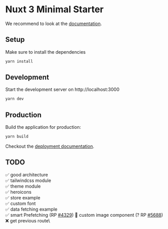 # Nuxt 3 Minimal Starter

We recommend to look at the [documentation](https://v3.nuxtjs.org).

## Setup

Make sure to install the dependencies

```bash
yarn install
```

## Development

Start the development server on http://localhost:3000

```bash
yarn dev
```

## Production

Build the application for production:

```bash
yarn build
```

Checkout the [deployment documentation](https://v3.nuxtjs.org/docs/deployment).

## TODO
✅ good architecture\
✅ tailwindcss module\
✅ theme module\
✅ heroicons\
✅ store example\
✅ custom font\
✅ data fetching example\
✅ smart Prefetching (RP [#4329](https://github.com/nuxt/framework/pull/4329))
🚧 custom image component  (? RP [#5688](https://github.com/nuxt/framework/pull/5688))\
❌ get previous route\
